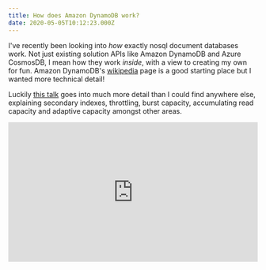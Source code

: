 ```yaml
---
title: How does Amazon DynamoDB work?
date: 2020-05-05T10:12:23.000Z
---
```

I've recently been looking into _how_ exactly nosql document databases work. Not just existing solution APIs like Amazon DynamoDB and Azure CosmosDB, I mean how they work _inside_, with a view to creating my own for fun. Amazon DynamoDB's [wikipedia](https://en.wikipedia.org/wiki/Amazon_DynamoDB) page is a good starting place but I wanted more technical detail!

Luckily [this talk](https://www.youtube.com/watch?v=yvBR71D0nAQ) goes into much more detail than I could find anywhere else, explaining secondary indexes, throttling, burst capacity, accumulating read capacity and adaptive capacity amongst other areas.

<style>.embed-container { position: relative; padding-bottom: 56.25%; height: 0; overflow: hidden; max-width: 100%; margin-bottom: 1em; } .embed-container iframe, .embed-container object, .embed-container embed { position: absolute; top: 0; left: 0; width: 100%; height: 100%; }</style><div class='embed-container'><iframe src='https://www.youtube.com/embed//yvBR71D0nAQ' frameborder='0' allowfullscreen></iframe></div>
